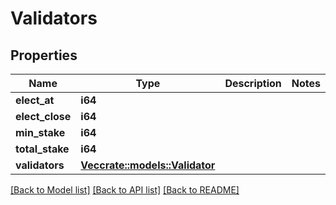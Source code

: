 # Validators

## Properties

Name | Type | Description | Notes
------------ | ------------- | ------------- | -------------
**elect_at** | **i64** |  | 
**elect_close** | **i64** |  | 
**min_stake** | **i64** |  | 
**total_stake** | **i64** |  | 
**validators** | [**Vec<crate::models::Validator>**](Validator.md) |  | 

[[Back to Model list]](../README.md#documentation-for-models) [[Back to API list]](../README.md#documentation-for-api-endpoints) [[Back to README]](../README.md)


